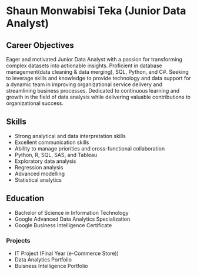 # Shaun Monwabisi Teka (Junior Data Analyst)

## Career Objectives 
Eager and motivated Junior Data Analyst with a passion for transforming 
complex datasets into actionable insights. Proficient in database management(data cleaning & data merging), 
SQL, Python, and C#. Seeking to leverage skills and knowledge to provide 
technology and data support for a dynamic team in improving organizational 
service delivery and streamlining business processes. Dedicated to continuous 
learning and growth in the field of data analysis while delivering valuable 
contributions to organizational success.

## Skills
- Strong analytical and data interpretation skills
- Excellent communication skills
- Ability to manage priorities and cross-functional collaboration
- Python, R, SQL, SAS, and Tableau
- Exploratory data analysis
- Regression analysis
- Advanced modelling
- Statistical analytics

## Education
- Bachelor of Science in Information Technology
- Google Advanced Data Analytics Specialization
- Google Business Intelligence Certificate

### Projects
- IT Project (Final Year (e-Commerce Store))
- Data Analytics Portfolio
- Buisness Intelligence Portfolio

